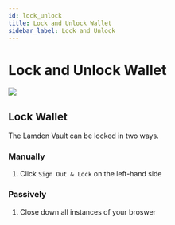 ```yaml
---
id: lock_unlock
title: Lock and Unlock Wallet
sidebar_label: Lock and Unlock
---
```

# Lock and Unlock Wallet

![](/img/wallet/gif/1.0.0_lock_unlock.gif)

## Lock Wallet
The Lamden Vault can be locked in two ways.

### Manually
1. Click `Sign Out & Lock` on the left-hand side 

### Passively
1. Close down all instances of your broswer